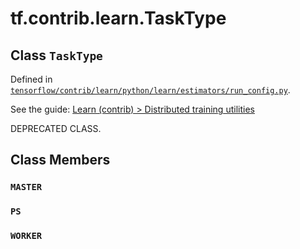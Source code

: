 <div itemscope itemtype="http://developers.google.com/ReferenceObject">
<meta itemprop="name" content="tf.contrib.learn.TaskType" />
<meta itemprop="property" content="MASTER"/>
<meta itemprop="property" content="PS"/>
<meta itemprop="property" content="WORKER"/>
</div>

# tf.contrib.learn.TaskType

## Class `TaskType`





Defined in [`tensorflow/contrib/learn/python/learn/estimators/run_config.py`](https://www.tensorflow.org/code/tensorflow/contrib/learn/python/learn/estimators/run_config.py).

See the guide: [Learn (contrib) > Distributed training utilities](../../../../../api_guides/python/contrib.learn.md#Distributed_training_utilities)

DEPRECATED CLASS.

## Class Members

<h3 id="MASTER"><code>MASTER</code></h3>

<h3 id="PS"><code>PS</code></h3>

<h3 id="WORKER"><code>WORKER</code></h3>

